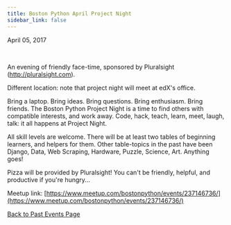```yaml
---
title: Boston Python April Project Night
sidebar_link: false
---
```


April 05, 2017


   

An evening of friendly face-time, sponsored by Pluralsight (http://pluralsight.com).

Different location: note that project night will meet at edX's office.

Bring a laptop. Bring ideas. Bring questions. Bring enthusiasm. Bring friends. The Boston Python Project Night is a time to find others with compatible interests, and work away. Code, hack, teach, learn, meet, laugh, talk: it all happens at Project Night.

All skill levels are welcome. There will be at least two tables of beginning learners, and helpers for them. Other table-topics in the past have been Django, Data, Web Scraping, Hardware, Puzzle, Science, Art. Anything goes!

Pizza will be provided by Pluralsight! You can't be friendly, helpful, and productive if you're hungry...


Meetup link: [https://www.meetup.com/bostonpython/events/237146736/](https://www.meetup.com/bostonpython/events/237146736/)

[Back to Past Events Page](index.md)